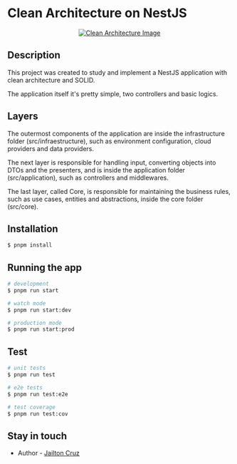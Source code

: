 # Clean Architecture on NestJS

<p align="center">
  <a href="https://blog.cleancoder.com/uncle-bob/2012/08/13/the-clean-architecture.html" target="blank">
  <img src="https://miro.medium.com/v2/resize:fit:772/1*wOmAHDN_zKZJns9YDjtrMw.jpeg" alt="Clean Architecture Image" />
  </a>
</p>

## Description

This project was created to study and implement a NestJS application with clean architecture and SOLID.

The application itself it's pretty simple, two controllers and basic logics.

## Layers

The outermost components of the application are inside the infrastructure folder (src/infraestructure), such as environment configuration, cloud providers and data providers.

The next layer is responsible for handling input, converting objects into DTOs and the presenters, and is inside the application folder (src/application), such as controllers and middlewares.

The last layer, called Core, is responsible for maintaining the business rules, such as use cases, entities and abstractions, inside the core folder (src/core).

## Installation

```bash
$ pnpm install
```

## Running the app

```bash
# development
$ pnpm run start

# watch mode
$ pnpm run start:dev

# production mode
$ pnpm run start:prod
```

## Test

```bash
# unit tests
$ pnpm run test

# e2e tests
$ pnpm run test:e2e

# test coverage
$ pnpm run test:cov
```

## Stay in touch

- Author - [Jailton Cruz](https://tomcruz.dev)
